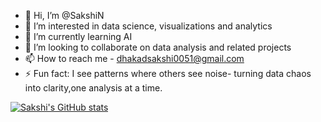 - 👋 Hi, I’m @SakshiN
- 👀 I’m interested in data science, visualizations and analytics
- 🌱 I’m currently learning AI
- 💞️ I’m looking to collaborate on data analysis and related projects
- 📫 How to reach me - dhakadsakshi0051@gmail.com
- ⚡ Fun fact: I see patterns where others see noise- turning data chaos into clarity,one analysis at a time.

<!--- GitHub Stats from [![Anurag's GitHub stats](https://github-readme-stats.vercel.app/api?username=anuraghazra)](https://github.com/anuraghazra/github-readme-stats)

SakshiNarwadiya/SakshiNarwadiya is a ✨ special ✨ repository because its `README.md` (this file) appears on your GitHub profile.
You can click the Preview link to take a look at your changes.
--->
[![Sakshi's GitHub stats](https://github-readme-stats.vercel.app/api?username=SakshiN02)](https://github.com/anuraghazra/github-readme-stats)
